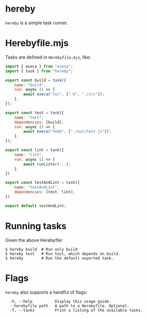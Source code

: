 # hereby

`hereby` is a simple task runner.

# Herebyfile.mjs

Tasks are defined in `Herebyfile.mjs`, like:

```js
import { execa } from "execa";
import { task } from "hereby";

export const build = task({
    name: "build",
    run: async () => {
        await execa("tsc", ["-b", "./src"]);
    },
});

export const test = task({
    name: "test",
    dependencies: [build],
    run: async () => {
        await execa("node", ["./out/test.js"]);
    },
});

export const lint = task({
    name: "lint",
    run: async () => {
        await runLinter(...);
    },
})

export const testAndLint = task({
    name: "testAndLint",
    dependencies: [test, lint],
})

export default testAndLint;
```

# Running tasks

Given the above Herebyfile:

```
$ hereby build  # Run only build
$ hereby test   # Run test, which depends on build.
$ hereby        # Run the default exported task.
```

# Flags

`hereby` also supports a handful of flags:

```
  -h, --help          Display this usage guide.               
  --herebyfile path   A path to a Herebyfile. Optional.       
  -T, --tasks         Print a listing of the available tasks. 
```
